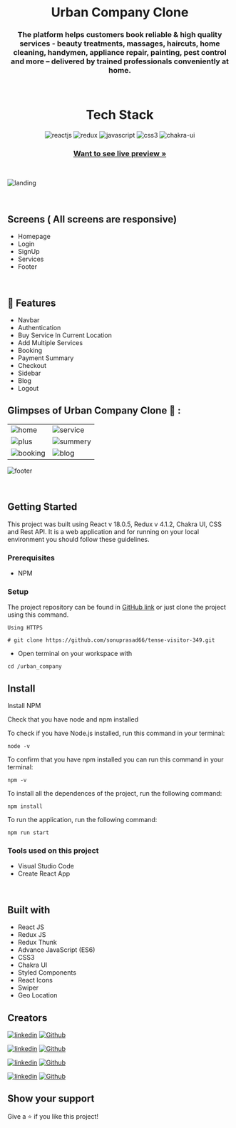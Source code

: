 <h1 align="center">Urban Company Clone</h1> 

<h3 align="center">The platform helps customers book reliable & high quality services - beauty treatments, massages, haircuts, home cleaning, handymen, appliance repair, painting, pest control and more – delivered by trained professionals conveniently at home.</h3>

<br />
<h1 align="center">Tech Stack</h1> 
<p align="center">
   <img src="https://img.shields.io/badge/React-20232A?style=for-the-badge&logo=react&logoColor=61DAFB"  align="center" alt="reactjs" />
   <img src="https://img.shields.io/badge/Redux-593D88?style=for-the-badge&logo=redux&logoColor=white"  align="center" alt="redux" />
   <img src ="https://img.shields.io/badge/javascript-%23323330.svg?style=for-the-badge&logo=javascript&logoColor=%23F7DF1E" align="center" alt="javascript">
   <img src = "https://img.shields.io/badge/css3-%231572B6.svg?style=for-the-badge&logo=css3&logoColor=white" align="center" alt="css3">
   <img src = "https://img.shields.io/badge/chakra ui-%234ED1C5.svg?style=for-the-badge&logo=chakraui&logoColor=white" align="center" alt="chakra-ui"/>

</p>

<h3 align="center"><a href="https://urban-company-ruddy.vercel.app/"><strong>Want to see live preview »</strong></a></h3>

<br/>

![landing](https://user-images.githubusercontent.com/101389401/194386115-bb71c308-ceeb-41a2-a9bf-700defde1c18.png)


<br/>


  ## Screens ( All screens are responsive)
   - Homepage
   - Login 
   - SignUp 
   - Services
   - Footer


<br />

## 🚀 Features

- Navbar
- Authentication 
- Buy Service In Current Location
- Add Multiple Services
- Booking
- Payment Summary
- Checkout
- Sidebar
- Blog
- Logout 


## Glimpses of Urban Company Clone 🙈 :





<table>

  <tr>
    <td><img src="https://user-images.githubusercontent.com/101389401/194386877-7078d9a6-7a24-4e7c-95c2-e56df2895f6f.png" alt="home" /></td>
    <td><img src="https://user-images.githubusercontent.com/101389401/194387060-3020e2b9-3f8a-4663-805d-680b3bd72656.png" alt="service" /></td>
  </tr>

  <tr>
    <td><img src="https://user-images.githubusercontent.com/101389401/194387161-26b93a45-e3cc-4d26-a59d-f9f1499e92a2.png" alt="plus" /></td>
    <td><img src="https://user-images.githubusercontent.com/101389401/194387318-552c5579-17d9-4ad2-8c0e-5f060b7a69db.png"  alt="summery" /></td>
  </tr>
   
  <tr>
    <td><img src="https://user-images.githubusercontent.com/101389401/194387449-cd79f303-a7d2-4dad-bfc4-d94f968c1da2.png" alt="booking" /></td>
    <td><img src="https://user-images.githubusercontent.com/101389401/194387469-67c4c21f-1dbc-4415-9ab1-f8d9780bacdb.png" alt="blog" /></td>
  </tr>
  
</table>

![footer](https://user-images.githubusercontent.com/101389401/194388275-4589d765-5c49-4cfe-9c38-2a76e762afd0.png)

<br/>




## Getting Started

This project was built using React v 18.0.5, Redux v 4.1.2, Chakra UI, CSS and Rest API. It is a web application and for running on your local environment you should follow these guidelines.


### Prerequisites

- NPM 

### Setup


The project repository can be found in [GitHub link](https://github.com/sonuprasad66/tense-visitor-349) or just clone the project using this command. 


```
Using HTTPS

# git clone https://github.com/sonuprasad66/tense-visitor-349.git
```

+ Open terminal on your workspace with

```
cd /urban_company
```


## Install

Install NPM

Check that you have node and npm installed

To check if you have Node.js installed, run this command in your terminal:


```
node -v
```

To confirm that you have npm installed you can run this command in your terminal:


```
npm -v
```


To install all the dependences of the project, run the following command:


```
npm install
```


To run the application, run the following command:

```
npm run start
```


### Tools used on this project

- Visual Studio Code
- Create React App

<br/>




## Built with
- React JS
- Redux JS
- Redux Thunk
- Advance JavaScript (ES6)
- CSS3
- Chakra UI
- Styled Components
- React Icons
- Swiper
- Geo Location

## Creators


 [![linkedin](https://img.shields.io/badge/sonuprasad66-0077B5?style=for-the-badge&logo=linkedin&logoColor=white)](https://www.linkedin.com/in/sonuprasad66/)
[![Github](https://img.shields.io/badge/sonuprasad66-20232A?style=for-the-badge&logo=Github&logoColor=white)](https://github.com/sonuprasad66/)



[![linkedin](https://img.shields.io/badge/satyamgupta1516-0077B5?style=for-the-badge&logo=linkedin&logoColor=white)](https://www.linkedin.com/in/satyamgupta1516/)
[![Github](https://img.shields.io/badge/satyamasai-20232A?style=for-the-badge&logo=Github&logoColor=white)](https://github.com/satyamasai/)



[![linkedin](https://img.shields.io/badge/mdowaisathar-0077B5?style=for-the-badge&logo=linkedin&logoColor=white)](https://www.linkedin.com/in/md-owais-athar-a16337a2/)
[![Github](https://img.shields.io/badge/owii8247-20232A?style=for-the-badge&logo=Github&logoColor=white)](https://github.com/owii8247/)



[![linkedin](https://img.shields.io/badge/omkundu-0077B5?style=for-the-badge&logo=linkedin&logoColor=white)](https://www.linkedin.com/in/omkundu/)
[![Github](https://img.shields.io/badge/omkundu-20232A?style=for-the-badge&logo=Github&logoColor=white)](https://github.com/omkundu/)



## Show your support
<p> Give a ⭐️ if you like this project! <p/>
<br/>

